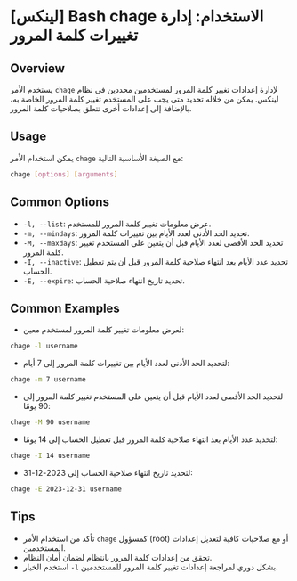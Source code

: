 # [لينكس] Bash chage الاستخدام: إدارة تغييرات كلمة المرور

## Overview
يستخدم الأمر `chage` لإدارة إعدادات تغيير كلمة المرور لمستخدمين محددين في نظام لينكس. يمكن من خلاله تحديد متى يجب على المستخدم تغيير كلمة المرور الخاصة به، بالإضافة إلى إعدادات أخرى تتعلق بصلاحيات كلمة المرور.

## Usage
يمكن استخدام الأمر `chage` مع الصيغة الأساسية التالية:

```bash
chage [options] [arguments]
```

## Common Options
- `-l, --list`: عرض معلومات تغيير كلمة المرور للمستخدم.
- `-m, --mindays`: تحديد الحد الأدنى لعدد الأيام بين تغييرات كلمة المرور.
- `-M, --maxdays`: تحديد الحد الأقصى لعدد الأيام قبل أن يتعين على المستخدم تغيير كلمة المرور.
- `-I, --inactive`: تحديد عدد الأيام بعد انتهاء صلاحية كلمة المرور قبل أن يتم تعطيل الحساب.
- `-E, --expire`: تحديد تاريخ انتهاء صلاحية الحساب.

## Common Examples
- لعرض معلومات تغيير كلمة المرور لمستخدم معين:
```bash
chage -l username
```

- لتحديد الحد الأدنى لعدد الأيام بين تغييرات كلمة المرور إلى 7 أيام:
```bash
chage -m 7 username
```

- لتحديد الحد الأقصى لعدد الأيام قبل أن يتعين على المستخدم تغيير كلمة المرور إلى 90 يومًا:
```bash
chage -M 90 username
```

- لتحديد عدد الأيام بعد انتهاء صلاحية كلمة المرور قبل تعطيل الحساب إلى 14 يومًا:
```bash
chage -I 14 username
```

- لتحديد تاريخ انتهاء صلاحية الحساب إلى 2023-12-31:
```bash
chage -E 2023-12-31 username
```

## Tips
- تأكد من استخدام الأمر `chage` كمسؤول (root) أو مع صلاحيات كافية لتعديل إعدادات المستخدمين.
- تحقق من إعدادات كلمة المرور بانتظام لضمان أمان النظام.
- استخدم الخيار `-l` بشكل دوري لمراجعة إعدادات تغيير كلمة المرور للمستخدمين.